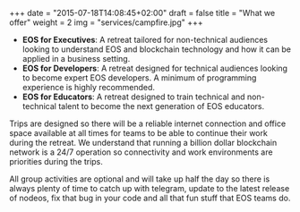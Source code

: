 +++
date = "2015-07-18T14:08:45+02:00"
draft = false
title = "What we offer"
weight = 2
img = "services/campfire.jpg"
+++

 - **EOS for Executives**: A retreat tailored for non-technical audiences looking to understand EOS and blockchain technology and how it can be applied in a business setting.
 - **EOS for Developers**: A retreat designed for technical audiences looking to become expert EOS developers. A minimum of programming experience is highly recommended.
 - **EOS for Educators**: A retreat designed to train technical and non-technical talent to become the next generation of EOS educators. 

Trips are designed so there will be a reliable internet connection and office space available at all times for teams to be able to continue their work during the retreat. We understand that running a billion dollar blockchain network is a 24/7 operation so connectivity and work environments are priorities during the trips. 

All group activities are optional and will take up half the day so there is always plenty of time to catch up with telegram, update to the latest release of nodeos, fix that bug in your code and all that fun stuff that EOS teams do.
